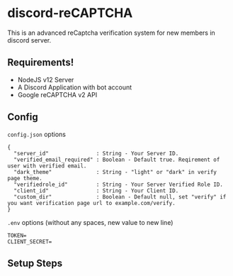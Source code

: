 # discord-reCAPTCHA
This is an advanced reCaptcha verification system for new members in discord server.

## Requirements!
- NodeJS v12 Server
- A Discord Application with bot account
- Google reCAPTCHA v2 API

## Config

`config.json` options
```
{
  "server_id"               : String - Your Server ID.
  "verified_email_required" : Boolean - Default true. Reqirement of user with verified email.
  "dark_theme"              : String - "light" or "dark" in verify page theme.
  "verifiedrole_id"         : String - Your Server Verified Role ID.
  "client_id"               : String - Your Client ID.
  "custom_dir"              : Boolean - Default null, set "verify" if you want verification page url to example.com/verify.
}
```
`.env` options (without any spaces, new value to new line)
```
TOKEN=
CLIENT_SECRET=
```

## Setup Steps
